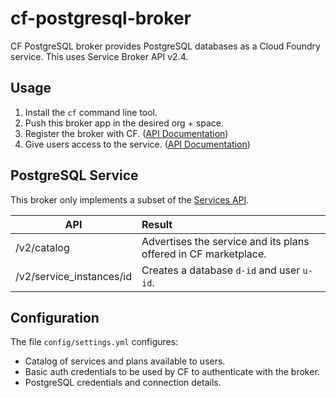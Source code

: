 # cf-postgresql-broker
CF PostgreSQL broker provides PostgreSQL databases as a Cloud Foundry service. This uses Service Broker API v2.4.

## Usage

1. Install the `cf` command line tool.
2. Push this broker app in the desired org + space.
3. Register the broker with CF. ([API Documentation](http://docs.cloudfoundry.org/services/managing-service-brokers.html))
4. Give users access to the service. ([API Documentation](http://docs.cloudfoundry.org/services/access-control.html#enable-access))

## PostgreSQL Service

This broker only implements a subset of the [Services API](http://docs.cloudfoundry.org/services/api.html).

API | Result |
--- | :----- |
/v2/catalog | Advertises the service and its plans offered in CF marketplace. |
/v2/service_instances/id | Creates a database `d-id` and user `u-id`. |

## Configuration
The file `config/settings.yml` configures:

* Catalog of services and plans available to users.
* Basic auth credentials to be used by CF to authenticate with the broker.
* PostgreSQL credentials and connection details.

